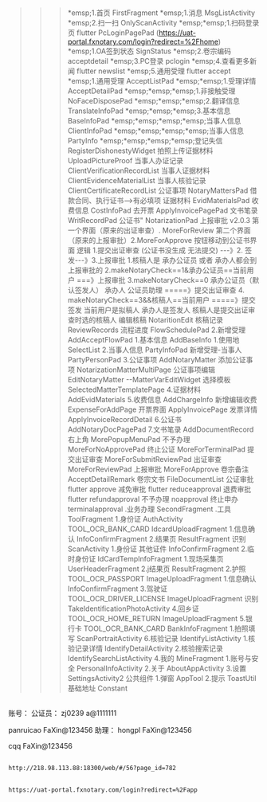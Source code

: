 
## <!-- 代码直通车 -->
>>>*emsp;1.首页 FirstFragment
>>>*emsp;1.消息 MsgListActivity
>>>*emsp;2.扫一扫 OnlyScanActivity
>>>*emsp;*emsp;1.扫码登录页 flutter PcLoginPagePad (https://uat-portal.fxnotary.com/login?redirect=%2Fhome)
>>>*emsp;1.OA签到状态  SignStatus
>>>*emsp;2.卷宗编码  acceptdetail
>>>*emsp;3.PC登录 pclogin
>>>*emsp;4.查看更多新闻  flutter newslist
>>>*emsp;5.通用受理 flutter  accept
>>>*emsp;1.通用受理 AcceptListPad
>>>*emsp;*emsp;1.受理详情 AcceptDetailPad
>>>*emsp;*emsp;*emsp;1.非接触受理 NoFaceDisposePad
>>>*emsp;*emsp;*emsp;2.翻译信息  TranslateInfoPad
>>>*emsp;*emsp;*emsp;3.基本信息  BaseInfoPad
>>>*emsp;*emsp;*emsp;*emsp;当事人信息  ClientInfoPad
>>>*emsp;*emsp;*emsp;*emsp;当事人信息  PartyInfo
>>>*emsp;*emsp;*emsp;*emsp;登记失信 RegisterDishonestyWidget
>>>						    拍照上传证据材料 UploadPictureProof
>>>						    当事人办证记录 ClientVerificationRecordList
>>>						    当事人证据材料 ClientEvidenceMaterialList
>>>					    当事人核验记录 ClientCertificateRecordList
>>>					公证事项  NotaryMattersPad
>>>					    借款合同、执行证书-->有必填项
>>>					证据材料	  EvidMaterialsPad
>>>					收费信息  CostInfoPad
>>>						去开票 ApplyInvoicePagePad
>>>					文书笔录 WritRecordPad
>>>					公证书"  NotarizationPad
>>>					    上报审批 v2.0.3 第一个界面（原来的出证审查）. MoreForReview  第二个界面（原来的上报审批）2.MoreForApprove 按钮移动到公证书界面
>>>					        逻辑 1.提交出证审查 (公证书没生成 无法提交) ---》2. 签发---》3.上报审批
>>>						        1.核稿人是 承办公证员 或者 承办人都会到上报审批的
>>>						        2.makeNotaryCheck==1&承办公证员==当前用户  ===》上报审批
>>>						        3.makeNotaryCheck==0  承办公证员（默认签发人） 承办人  公证员助理  =====》提交出证审查
>>>		                        4. makeNotaryCheck==3&&核稿人==当前用户  =====》提交签发
>>>		                       当前用户是拟稿人   承办人是签发人   核稿人是提交出证审查时选的核稿人
>>>					    编辑核稿 NotaritionEdit
>>>					    核稿记录 ReviewRecords
>>>					流程进度  FlowSchedulePad
>>>		2.新增受理 AddAcceptFlowPad
>>>				1.基本信息 AddBaseInfo
>>>						1.使用地 SelectList
>>>				2.当事人信息 PartyInfoPad
>>>				    新增受理-当事人 PartyPersonPad
>>>			3.公证事项 AddNotaryMatter
>>>					添加公证事项 NotarizationMatterMultiPage
>>>					公证事项编辑 EditNotaryMatter  --MatterVarEditWidget
>>>						选择模板 SelectedMatterTemplatePage
>>>			    4.证据材料 AddEvidMaterials
>>>				5.收费信息 AddChargeInfo
>>>				     新增编辑收费 ExpenseForAddPage
>>>				     开票界面 ApplyInvoicePage
>>>				     发票详情 ApplyInvoiceRecordDetail
>>>				6.公证书 AddNotaryDocPagePad
>>>				7.文书笔录 AddDocumentRecord
>>>		右上角    MorePopupMenuPad
>>>			不予办理  MoreForNoApprovePad
>>>				终止公证  MoreForTerminalPad
>>>				提交出证审查 MoreForSubmitReviewPad
>>>				出证审查   MoreForReviewPad
>>>				上报审批 MoreForApprove
>>>				卷宗备注 AcceptDetailRemark
>>>				卷宗文书 FileDocumentList
>>>	           公证审批  flutter approve
>>>		        减免审批 flutter  reduceapproval
>>>		        退费审批  flutter   refundapproval
>>>		        不予办理 noapproval
>>>		        终止申办 terminalapproval
>>>	.业务办理 SecondFragment
>>>	.工具 ToolFragment
>>>		1.身份证 AuthActivity TOOL_OCR_BANK_CARD IdcardUploadFragment
>>>			1.信息确认 InfoConfirmFragment
>>>			2.结果页 ResultFragment
>>>			识别 ScanActivity
>>>		1.身份证 其他证件 InfoConfirmFragment
>>>		2.临时身份证  IdCardTempInfoFragment
>>>			1.现场采集页 UserHeaderFragment
>>>			2.j结果页 ResultFragment
>>>		2.护照 TOOL_OCR_PASSPORT ImageUploadFragment
>>>			1.信息确认 InfoConfirmFragment
>>>    3.驾驶证 TOOL_OCR_DRIVER_LICENSE ImageUploadFragment
>>>    		识别  TakeIdentificationPhotoActivity
>>>    4.回乡证 TOOL_OCR_HOME_RETURN ImageUploadFragment
>>>    5.银行卡 TOOL_OCR_BANK_CARD  BankInfoFragment
>>>    		1.拍照填写 ScanPortraitActivity
>>>    6.核验记录 IdentifyListActivity
>>>    		1.核验记录详情 IdentifyDetailActivity
>>>    		2.核验搜索记录 IdentifySearchListActivity
>>>    	4.我的 MineFragment
>>>    	1.账号与安全 PersonalInfoActivity
>>>    	2.关于 AboutAppActivity
>>>    	3.设置 SettingsActivity2
>>>    公共组件
>>>    1.弹窗 AppTool
>>>    2.提示 ToastUtil
>>>    	基础地址 Constant

## <!-- 账号信息 -->
账号：
公证员：
zj0239
a@1111111

panruicao
FaXin@123456
助理：
hongpl
FaXin@123456

cqq
FaXin@123456
<!-- 账号信息 -->

## <!-- 接口文档地址 -->
    http://218.98.113.88:18300/web/#/56?page_id=782
<!-- 接口文档地址 -->

##  <!-- 管家后台地址 -->
    https://uat-portal.fxnotary.com/login?redirect=%2Fapp
<!-- 管家后台地址  -->
